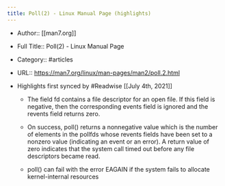 ```yaml
---
title: Poll(2) - Linux Manual Page (highlights)
---
```


- Author:: [[man7.org]]

- Full Title:: Poll(2) - Linux Manual Page

- Category:: #articles

- URL:: https://man7.org/linux/man-pages/man2/poll.2.html

- Highlights first synced by #Readwise [[July 4th, 2021]]
	 - The field fd contains a file descriptor for an open file.  If
       this field is negative, then the corresponding events field is
       ignored and the revents field returns zero.

	 - On success, poll() returns a nonnegative value which is the
       number of elements in the pollfds whose revents fields have been
       set to a nonzero value (indicating an event or an error).  A
       return value of zero indicates that the system call timed out
       before any file descriptors became read.

	 - poll() can fail with the error EAGAIN
       if the system fails to allocate kernel-internal resources
